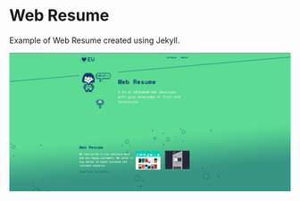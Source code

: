 # Web Resume

Example of Web Resume created using Jekyll.

![Web template screenshot](images/_screenshot.png)

